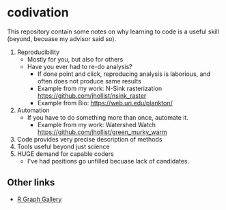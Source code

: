 # codivation
This repository contain some notes on why learning to code is a useful skill (beyond, becuase my advisor said so).

1. Reproducibility
    - Mostly for you, but also for others
    - Have you ever had to re-do analysis?
      - If done point and click, reproducing analysis is laborious, and often does not produce same results
      - Example from my work: N-Sink rasterization <https://github.com/jhollist/nsink_raster>
      - Example from Bio: <https://web.uri.edu/plankton/>
2. Automation
    - If you have to do something more than once, automate it.
      - Example from my work: Watershed Watch <https://github.com/jhollist/green_murky_warm>
3. Code provides very precise description of methods
4. Tools useful beyond just science
5. HUGE demand for capable coders
    - I've had positions go unfilled becuase lack of candidates.

## Other links
- [R Graph Gallery](https://www.r-graph-gallery.com)
